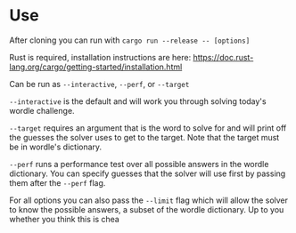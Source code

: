 # Use

After cloning you can run with `cargo run --release -- [options]`

Rust is required, installation instructions are here: https://doc.rust-lang.org/cargo/getting-started/installation.html

Can be run as `--interactive`, `--perf`, or `--target`

`--interactive` is the default and will work you through solving today's wordle challenge.

`--target` requires an argument that is the word to solve for and will print off the guesses the solver uses to get to the target. Note that the target must be in wordle's dictionary.

`--perf` runs a performance test over all possible answers in the wordle dictionary. You can specify guesses that the solver will use first by passing them after the `--perf` flag.

For all options you can also pass the `--limit` flag which will allow the solver to know the possible answers, a subset of the wordle dictionary. Up to you whether you think this is chea
